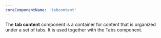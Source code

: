 ```yaml
---
coreComponentName: 'tabcontent'
---
```

The **tab content** component is a container for content that is organized under a set of tabs. It is used together with the Tabs component.
